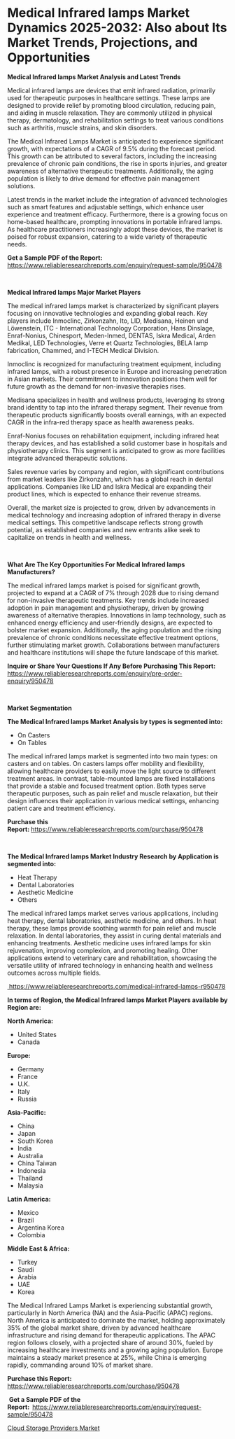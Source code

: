 <p><h1>Medical Infrared lamps Market Dynamics 2025-2032: Also about Its Market Trends, Projections, and Opportunities</h1></p><p><strong>Medical Infrared lamps Market Analysis and Latest Trends</strong></p>
<p><p>Medical infrared lamps are devices that emit infrared radiation, primarily used for therapeutic purposes in healthcare settings. These lamps are designed to provide relief by promoting blood circulation, reducing pain, and aiding in muscle relaxation. They are commonly utilized in physical therapy, dermatology, and rehabilitation settings to treat various conditions such as arthritis, muscle strains, and skin disorders.</p><p>The Medical Infrared Lamps Market is anticipated to experience significant growth, with expectations of a CAGR of 9.5% during the forecast period. This growth can be attributed to several factors, including the increasing prevalence of chronic pain conditions, the rise in sports injuries, and greater awareness of alternative therapeutic treatments. Additionally, the aging population is likely to drive demand for effective pain management solutions.</p><p>Latest trends in the market include the integration of advanced technologies such as smart features and adjustable settings, which enhance user experience and treatment efficacy. Furthermore, there is a growing focus on home-based healthcare, prompting innovations in portable infrared lamps. As healthcare practitioners increasingly adopt these devices, the market is poised for robust expansion, catering to a wide variety of therapeutic needs.</p></p>
<p><strong>Get a Sample PDF of the Report:&nbsp;</strong> <a href="https://www.reliableresearchreports.com/enquiry/request-sample/950478?utm_campaign=2981&utm_medium=2&utm_source=Github&utm_content=ia&utm_term=06032025&utm_id=medical-infrared-lamps">https://www.reliableresearchreports.com/enquiry/request-sample/950478</a></p>
<p>&nbsp;</p>
<p><strong>Medical Infrared lamps Major Market Players</strong></p>
<p><p>The medical infrared lamps market is characterized by significant players focusing on innovative technologies and expanding global reach. Key players include Inmoclinc, Zirkonzahn, Ito, LID, Medisana, Heinen und Löwenstein, ITC - International Technology Corporation, Hans Dinslage, Enraf-Nonius, Chinesport, Meden-Inmed, DENTAS, Iskra Medical, Arden Medikal, LED Technologies, Verre et Quartz Technologies, BELA lamp fabrication, Chammed, and I-TECH Medical Division.</p><p>Inmoclinc is recognized for manufacturing treatment equipment, including infrared lamps, with a robust presence in Europe and increasing penetration in Asian markets. Their commitment to innovation positions them well for future growth as the demand for non-invasive therapies rises.</p><p>Medisana specializes in health and wellness products, leveraging its strong brand identity to tap into the infrared therapy segment. Their revenue from therapeutic products significantly boosts overall earnings, with an expected CAGR in the infra-red therapy space as health awareness peaks.</p><p>Enraf-Nonius focuses on rehabilitation equipment, including infrared heat therapy devices, and has established a solid customer base in hospitals and physiotherapy clinics. This segment is anticipated to grow as more facilities integrate advanced therapeutic solutions.</p><p>Sales revenue varies by company and region, with significant contributions from market leaders like Zirkonzahn, which has a global reach in dental applications. Companies like LID and Iskra Medical are expanding their product lines, which is expected to enhance their revenue streams.</p><p>Overall, the market size is projected to grow, driven by advancements in medical technology and increasing adoption of infrared therapy in diverse medical settings. This competitive landscape reflects strong growth potential, as established companies and new entrants alike seek to capitalize on trends in health and wellness.</p></p>
<p>&nbsp;</p>
<p><strong>What Are The Key Opportunities For Medical Infrared lamps Manufacturers?</strong></p>
<p><p>The medical infrared lamps market is poised for significant growth, projected to expand at a CAGR of 7% through 2028 due to rising demand for non-invasive therapeutic treatments. Key trends include increased adoption in pain management and physiotherapy, driven by growing awareness of alternative therapies. Innovations in lamp technology, such as enhanced energy efficiency and user-friendly designs, are expected to bolster market expansion. Additionally, the aging population and the rising prevalence of chronic conditions necessitate effective treatment options, further stimulating market growth. Collaborations between manufacturers and healthcare institutions will shape the future landscape of this market.</p></p>
<p><strong>Inquire or Share Your Questions If Any Before Purchasing This Report:</strong> <a href="https://www.reliableresearchreports.com/enquiry/pre-order-enquiry/950478?utm_campaign=2981&utm_medium=2&utm_source=Github&utm_content=ia&utm_term=06032025&utm_id=medical-infrared-lamps">https://www.reliableresearchreports.com/enquiry/pre-order-enquiry/950478</a></p>
<p>&nbsp;</p>
<p><strong>Market Segmentation</strong></p>
<p><strong>The Medical Infrared lamps Market Analysis by types is segmented into:</strong></p>
<p><ul><li>On Casters</li><li>On Tables</li></ul></p>
<p><p>The medical infrared lamps market is segmented into two main types: on casters and on tables. On casters lamps offer mobility and flexibility, allowing healthcare providers to easily move the light source to different treatment areas. In contrast, table-mounted lamps are fixed installations that provide a stable and focused treatment option. Both types serve therapeutic purposes, such as pain relief and muscle relaxation, but their design influences their application in various medical settings, enhancing patient care and treatment efficiency.</p></p>
<p><strong>Purchase this Report:&nbsp;</strong><a href="https://www.reliableresearchreports.com/purchase/950478?utm_campaign=2981&utm_medium=2&utm_source=Github&utm_content=ia&utm_term=06032025&utm_id=medical-infrared-lamps">https://www.reliableresearchreports.com/purchase/950478</a></p>
<p>&nbsp;</p>
<p><strong>The Medical Infrared lamps Market Industry Research by Application is segmented into:</strong></p>
<p><ul><li>Heat Therapy</li><li>Dental Laboratories</li><li>Aesthetic Medicine</li><li>Others</li></ul></p>
<p><p>The medical infrared lamps market serves various applications, including heat therapy, dental laboratories, aesthetic medicine, and others. In heat therapy, these lamps provide soothing warmth for pain relief and muscle relaxation. In dental laboratories, they assist in curing dental materials and enhancing treatments. Aesthetic medicine uses infrared lamps for skin rejuvenation, improving complexion, and promoting healing. Other applications extend to veterinary care and rehabilitation, showcasing the versatile utility of infrared technology in enhancing health and wellness outcomes across multiple fields.</p></p>
<p><a href="https://www.reliableresearchreports.com/medical-infrared-lamps-r950478?utm_campaign=2981&utm_medium=2&utm_source=Github&utm_content=ia&utm_term=06032025&utm_id=medical-infrared-lamps">&nbsp;https://www.reliableresearchreports.com/medical-infrared-lamps-r950478</a></p>
<p><strong>In terms of Region, the Medical Infrared lamps Market Players available by Region are:</strong></p>
<p>
    <p> <strong> North America: </strong>
        <ul>
            <li>United States</li>
            <li>Canada</li>
        </ul>
        </p> 
    <p> <strong> Europe: </strong>
        <ul>
            <li>Germany</li>
            <li>France</li>
            <li>U.K.</li>
            <li>Italy</li>
            <li>Russia</li>
        </ul>
        </p> 
    <p> <strong> Asia-Pacific: </strong>
        <ul>
            <li>China</li>
            <li>Japan</li>
            <li>South Korea</li>
            <li>India</li>
            <li>Australia</li>
            <li>China Taiwan</li>
            <li>Indonesia</li>
            <li>Thailand</li>
            <li>Malaysia</li>
        </ul>
        </p> 
    <p> <strong> Latin America: </strong>
        <ul>
            <li>Mexico</li>
            <li>Brazil</li>
            <li>Argentina Korea</li>
            <li>Colombia</li>
        </ul>
        </p> 
    <p> <strong> Middle East & Africa: </strong>
        <ul>
            <li>Turkey</li>
            <li>Saudi</li>
            <li>Arabia</li>
            <li>UAE</li>
            <li>Korea</li>
        </ul>
    </p>
    </p>
<p><p>The Medical Infrared Lamps Market is experiencing substantial growth, particularly in North America (NA) and the Asia-Pacific (APAC) regions. North America is anticipated to dominate the market, holding approximately 35% of the global market share, driven by advanced healthcare infrastructure and rising demand for therapeutic applications. The APAC region follows closely, with a projected share of around 30%, fueled by increasing healthcare investments and a growing aging population. Europe maintains a steady market presence at 25%, while China is emerging rapidly, commanding around 10% of market share.</p></p>
<p><strong>Purchase this Report: </strong><a href="https://www.reliableresearchreports.com/purchase/950478?utm_campaign=2981&utm_medium=2&utm_source=Github&utm_content=ia&utm_term=06032025&utm_id=medical-infrared-lamps">https://www.reliableresearchreports.com/purchase/950478</a></p>
<p>&nbsp;<strong>Get a Sample PDF of the Report:&nbsp;&nbsp;</strong><a href="https://www.reliableresearchreports.com/enquiry/request-sample/950478?utm_campaign=2981&utm_medium=2&utm_source=Github&utm_content=ia&utm_term=06032025&utm_id=medical-infrared-lamps">https://www.reliableresearchreports.com/enquiry/request-sample/950478</a></p>
<p><strong></strong></p>
<p><p><a href="https://github.com/abedlagagica4/Market-Research-Report-List-1/blob/main/cloud-storage-providers-market.md?utm_campaign=2981&utm_medium=2&utm_source=Github&utm_content=ia&utm_term=06032025&utm_id=medical-infrared-lamps">Cloud Storage Providers Market</a></p></p>